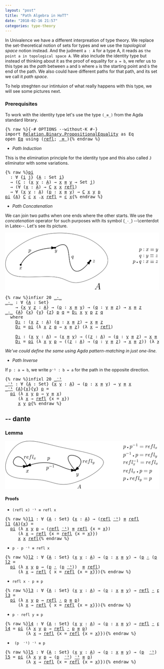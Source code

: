 ```yaml
---
layout: "post"
title: "Path Algebra in HoTT"
date: "2018-02-16 21:57"
categories: type-theory
---
```


In Univalence we have a different interpreation of type theory. We replace the
set-theoretical notion of sets for types and we use the *topological space*
notion instead. And the judment `a : A` for a type A, it reads as `the point a in
topological space A`. We also include the identity type but instead of thinking
about it as the proof of equality for `a = b`, we refer us to this type as
the *path* between `a` and `b` where `a` is the starting point and `b` the end
of the path. We also could have different paths for that path, and its set
we call it *path space*.

To help streghten our intintuion of what really happens with this type, we
will see some pictures next.

### Prerequisites

To work with the identity type let's use the type `(_≡_)` from
the Agda standard library.

<pre class="Agda">{% raw %}<a id="904" class="Symbol">{-#</a> <a id="908" class="Keyword">OPTIONS</a> <a id="916" class="Option">--without-K</a> <a id="928" class="Symbol">#-}</a>
<a id="932" class="Keyword">import</a> <a id="939" href="https://agda.github.io/agda-stdlib/Relation.Binary.PropositionalEquality.html" class="Module">Relation.Binary.PropositionalEquality</a> <a id="977" class="Symbol">as</a> <a id="980" class="Module">Eq</a>
<a id="983" class="Keyword">open</a> <a id="988" href="https://agda.github.io/agda-stdlib/Relation.Binary.PropositionalEquality.html" class="Module">Eq</a> <a id="991" class="Keyword">using</a> <a id="997" class="Symbol">(</a><a id="998" href="https://agda.github.io/agda-stdlib/Agda.Builtin.Equality.html#_%E2%89%A1_.refl" class="InductiveConstructor">refl</a><a id="1002" class="Symbol">;</a> <a id="1004" href="https://agda.github.io/agda-stdlib/Agda.Builtin.Equality.html#_%E2%89%A1_" class="Datatype Operator">_≡_</a><a id="1007" class="Symbol">)</a>{% endraw %}</pre>

+ *Path Induction*

This is the elimination principle for the identity type and
this also called `J` eliminator with some variations.

<pre class="Agda">{% raw %}<a id="pi" href="{% endraw %}{% link _posts/2018-02-16-path-algebra-in-HoTT.md %}{% raw %}#pi" class="Function">pi</a>
  <a id="1174" class="Symbol">:</a> <a id="1176" class="Symbol">∀</a> <a id="1178" class="Symbol">{</a><a id="1179" href="{% endraw %}{% link _posts/2018-02-16-path-algebra-in-HoTT.md %}{% raw %}#1179" class="Bound">i</a> <a id="1181" href="{% endraw %}{% link _posts/2018-02-16-path-algebra-in-HoTT.md %}{% raw %}#1181" class="Bound">j</a><a id="1182" class="Symbol">}</a> <a id="1184" class="Symbol">{</a><a id="1185" href="{% endraw %}{% link _posts/2018-02-16-path-algebra-in-HoTT.md %}{% raw %}#1185" class="Bound">A</a> <a id="1187" class="Symbol">:</a> <a id="1189" class="PrimitiveType">Set</a> <a id="1193" href="{% endraw %}{% link _posts/2018-02-16-path-algebra-in-HoTT.md %}{% raw %}#1179" class="Bound">i</a><a id="1194" class="Symbol">}</a>
  <a id="1198" class="Symbol">→</a> <a id="1200" class="Symbol">(</a><a id="1201" href="{% endraw %}{% link _posts/2018-02-16-path-algebra-in-HoTT.md %}{% raw %}#1201" class="Bound">C</a> <a id="1203" class="Symbol">:</a> <a id="1205" class="Symbol">(</a><a id="1206" href="{% endraw %}{% link _posts/2018-02-16-path-algebra-in-HoTT.md %}{% raw %}#1206" class="Bound">x</a> <a id="1208" href="{% endraw %}{% link _posts/2018-02-16-path-algebra-in-HoTT.md %}{% raw %}#1208" class="Bound">y</a> <a id="1210" class="Symbol">:</a> <a id="1212" href="{% endraw %}{% link _posts/2018-02-16-path-algebra-in-HoTT.md %}{% raw %}#1185" class="Bound">A</a><a id="1213" class="Symbol">)</a> <a id="1215" class="Symbol">→</a> <a id="1217" href="{% endraw %}{% link _posts/2018-02-16-path-algebra-in-HoTT.md %}{% raw %}#1206" class="Bound">x</a> <a id="1219" href="https://agda.github.io/agda-stdlib/Agda.Builtin.Equality.html#_%E2%89%A1_" class="Datatype Operator">≡</a> <a id="1221" href="{% endraw %}{% link _posts/2018-02-16-path-algebra-in-HoTT.md %}{% raw %}#1208" class="Bound">y</a> <a id="1223" class="Symbol">→</a> <a id="1225" class="PrimitiveType">Set</a> <a id="1229" href="{% endraw %}{% link _posts/2018-02-16-path-algebra-in-HoTT.md %}{% raw %}#1181" class="Bound">j</a><a id="1230" class="Symbol">)</a>
  <a id="1234" class="Symbol">→</a> <a id="1236" class="Symbol">(∀</a> <a id="1239" class="Symbol">(</a><a id="1240" href="{% endraw %}{% link _posts/2018-02-16-path-algebra-in-HoTT.md %}{% raw %}#1240" class="Bound">x</a> <a id="1242" class="Symbol">:</a> <a id="1244" href="{% endraw %}{% link _posts/2018-02-16-path-algebra-in-HoTT.md %}{% raw %}#1185" class="Bound">A</a><a id="1245" class="Symbol">)</a> <a id="1247" class="Symbol">→</a> <a id="1249" href="{% endraw %}{% link _posts/2018-02-16-path-algebra-in-HoTT.md %}{% raw %}#1201" class="Bound">C</a> <a id="1251" href="{% endraw %}{% link _posts/2018-02-16-path-algebra-in-HoTT.md %}{% raw %}#1240" class="Bound">x</a> <a id="1253" href="{% endraw %}{% link _posts/2018-02-16-path-algebra-in-HoTT.md %}{% raw %}#1240" class="Bound">x</a> <a id="1255" href="https://agda.github.io/agda-stdlib/Agda.Builtin.Equality.html#_%E2%89%A1_.refl" class="InductiveConstructor">refl</a><a id="1259" class="Symbol">)</a>
  <a id="1263" class="Symbol">→</a> <a id="1265" class="Symbol">∀</a> <a id="1267" class="Symbol">(</a><a id="1268" href="{% endraw %}{% link _posts/2018-02-16-path-algebra-in-HoTT.md %}{% raw %}#1268" class="Bound">x</a> <a id="1270" href="{% endraw %}{% link _posts/2018-02-16-path-algebra-in-HoTT.md %}{% raw %}#1270" class="Bound">y</a> <a id="1272" class="Symbol">:</a> <a id="1274" href="{% endraw %}{% link _posts/2018-02-16-path-algebra-in-HoTT.md %}{% raw %}#1185" class="Bound">A</a><a id="1275" class="Symbol">)</a> <a id="1277" class="Symbol">(</a><a id="1278" href="{% endraw %}{% link _posts/2018-02-16-path-algebra-in-HoTT.md %}{% raw %}#1278" class="Bound">p</a> <a id="1280" class="Symbol">:</a> <a id="1282" href="{% endraw %}{% link _posts/2018-02-16-path-algebra-in-HoTT.md %}{% raw %}#1268" class="Bound">x</a> <a id="1284" href="https://agda.github.io/agda-stdlib/Agda.Builtin.Equality.html#_%E2%89%A1_" class="Datatype Operator">≡</a> <a id="1286" href="{% endraw %}{% link _posts/2018-02-16-path-algebra-in-HoTT.md %}{% raw %}#1270" class="Bound">y</a><a id="1287" class="Symbol">)</a> <a id="1289" class="Symbol">→</a> <a id="1291" href="{% endraw %}{% link _posts/2018-02-16-path-algebra-in-HoTT.md %}{% raw %}#1201" class="Bound">C</a> <a id="1293" href="{% endraw %}{% link _posts/2018-02-16-path-algebra-in-HoTT.md %}{% raw %}#1268" class="Bound">x</a> <a id="1295" href="{% endraw %}{% link _posts/2018-02-16-path-algebra-in-HoTT.md %}{% raw %}#1270" class="Bound">y</a> <a id="1297" href="{% endraw %}{% link _posts/2018-02-16-path-algebra-in-HoTT.md %}{% raw %}#1278" class="Bound">p</a>
<a id="1299" href="{% endraw %}{% link _posts/2018-02-16-path-algebra-in-HoTT.md %}{% raw %}#pi" class="Function">pi</a> <a id="1302" class="Symbol">{</a><a id="1303" href="{% endraw %}{% link _posts/2018-02-16-path-algebra-in-HoTT.md %}{% raw %}#1303" class="Bound">A</a><a id="1304" class="Symbol">}</a> <a id="1306" href="{% endraw %}{% link _posts/2018-02-16-path-algebra-in-HoTT.md %}{% raw %}#1306" class="Bound">C</a> <a id="1308" href="{% endraw %}{% link _posts/2018-02-16-path-algebra-in-HoTT.md %}{% raw %}#1308" class="Bound">c</a> <a id="1310" href="{% endraw %}{% link _posts/2018-02-16-path-algebra-in-HoTT.md %}{% raw %}#1310" class="Bound">x</a> <a id="1312" class="DottedPattern Symbol">.</a><a id="1313" href="{% endraw %}{% link _posts/2018-02-16-path-algebra-in-HoTT.md %}{% raw %}#1310" class="DottedPattern Bound">x</a> <a id="1315" href="https://agda.github.io/agda-stdlib/Agda.Builtin.Equality.html#_%E2%89%A1_.refl" class="InductiveConstructor">refl</a> <a id="1320" class="Symbol">=</a> <a id="1322" href="{% endraw %}{% link _posts/2018-02-16-path-algebra-in-HoTT.md %}{% raw %}#1308" class="Bound">c</a> <a id="1324" href="{% endraw %}{% link _posts/2018-02-16-path-algebra-in-HoTT.md %}{% raw %}#1310" class="Bound">x</a>{% endraw %}</pre>

+ *Path Concatenation*

We can join two paths when one ends where the other starts.
We use the _concatenation_ operator for such purposes with its symbol (`_·_`)
--\centerdot in Latex--. Let's see its picture.

![path](/assets/images/trans.png)

<pre class="Agda">{% raw %}<a id="1597" class="Keyword">infixr</a> <a id="1604" class="Number">20</a> <a id="1607" href="{% endraw %}{% link _posts/2018-02-16-path-algebra-in-HoTT.md %}{% raw %}#_%C2%B7_" class="Function Operator">_·_</a>
<a id="_·_" href="{% endraw %}{% link _posts/2018-02-16-path-algebra-in-HoTT.md %}{% raw %}#_%C2%B7_" class="Function Operator">_·_</a> <a id="1615" class="Symbol">:</a> <a id="1617" class="Symbol">∀</a> <a id="1619" class="Symbol">{</a><a id="1620" href="{% endraw %}{% link _posts/2018-02-16-path-algebra-in-HoTT.md %}{% raw %}#1620" class="Bound">A</a> <a id="1622" class="Symbol">:</a> <a id="1624" class="PrimitiveType">Set</a><a id="1627" class="Symbol">}</a>
    <a id="1633" class="Symbol">→</a> <a id="1635" class="Symbol">{</a><a id="1636" href="{% endraw %}{% link _posts/2018-02-16-path-algebra-in-HoTT.md %}{% raw %}#1636" class="Bound">x</a> <a id="1638" href="{% endraw %}{% link _posts/2018-02-16-path-algebra-in-HoTT.md %}{% raw %}#1638" class="Bound">y</a> <a id="1640" href="{% endraw %}{% link _posts/2018-02-16-path-algebra-in-HoTT.md %}{% raw %}#1640" class="Bound">z</a> <a id="1642" class="Symbol">:</a> <a id="1644" href="{% endraw %}{% link _posts/2018-02-16-path-algebra-in-HoTT.md %}{% raw %}#1620" class="Bound">A</a><a id="1645" class="Symbol">}</a> <a id="1647" class="Symbol">→</a> <a id="1649" class="Symbol">(</a><a id="1650" href="{% endraw %}{% link _posts/2018-02-16-path-algebra-in-HoTT.md %}{% raw %}#1650" class="Bound">p</a> <a id="1652" class="Symbol">:</a> <a id="1654" href="{% endraw %}{% link _posts/2018-02-16-path-algebra-in-HoTT.md %}{% raw %}#1636" class="Bound">x</a> <a id="1656" href="https://agda.github.io/agda-stdlib/Agda.Builtin.Equality.html#_%E2%89%A1_" class="Datatype Operator">≡</a> <a id="1658" href="{% endraw %}{% link _posts/2018-02-16-path-algebra-in-HoTT.md %}{% raw %}#1638" class="Bound">y</a><a id="1659" class="Symbol">)</a> <a id="1661" class="Symbol">→</a> <a id="1663" class="Symbol">(</a><a id="1664" href="{% endraw %}{% link _posts/2018-02-16-path-algebra-in-HoTT.md %}{% raw %}#1664" class="Bound">q</a> <a id="1666" class="Symbol">:</a> <a id="1668" href="{% endraw %}{% link _posts/2018-02-16-path-algebra-in-HoTT.md %}{% raw %}#1638" class="Bound">y</a> <a id="1670" href="https://agda.github.io/agda-stdlib/Agda.Builtin.Equality.html#_%E2%89%A1_" class="Datatype Operator">≡</a> <a id="1672" href="{% endraw %}{% link _posts/2018-02-16-path-algebra-in-HoTT.md %}{% raw %}#1640" class="Bound">z</a><a id="1673" class="Symbol">)</a> <a id="1675" class="Symbol">→</a> <a id="1677" href="{% endraw %}{% link _posts/2018-02-16-path-algebra-in-HoTT.md %}{% raw %}#1636" class="Bound">x</a> <a id="1679" href="https://agda.github.io/agda-stdlib/Agda.Builtin.Equality.html#_%E2%89%A1_" class="Datatype Operator">≡</a> <a id="1681" href="{% endraw %}{% link _posts/2018-02-16-path-algebra-in-HoTT.md %}{% raw %}#1640" class="Bound">z</a>
<a id="1683" href="{% endraw %}{% link _posts/2018-02-16-path-algebra-in-HoTT.md %}{% raw %}#_%C2%B7_" class="Function Operator">_·_</a> <a id="1687" class="Symbol">{</a><a id="1688" href="{% endraw %}{% link _posts/2018-02-16-path-algebra-in-HoTT.md %}{% raw %}#1688" class="Bound">A</a><a id="1689" class="Symbol">}</a> <a id="1691" class="Symbol">{</a><a id="1692" href="{% endraw %}{% link _posts/2018-02-16-path-algebra-in-HoTT.md %}{% raw %}#1692" class="Bound">x</a><a id="1693" class="Symbol">}</a> <a id="1695" class="Symbol">{</a><a id="1696" href="{% endraw %}{% link _posts/2018-02-16-path-algebra-in-HoTT.md %}{% raw %}#1696" class="Bound">y</a><a id="1697" class="Symbol">}</a> <a id="1699" class="Symbol">{</a><a id="1700" href="{% endraw %}{% link _posts/2018-02-16-path-algebra-in-HoTT.md %}{% raw %}#1700" class="Bound">z</a><a id="1701" class="Symbol">}</a> <a id="1703" href="{% endraw %}{% link _posts/2018-02-16-path-algebra-in-HoTT.md %}{% raw %}#1703" class="Bound">p</a> <a id="1705" href="{% endraw %}{% link _posts/2018-02-16-path-algebra-in-HoTT.md %}{% raw %}#1705" class="Bound">q</a> <a id="1707" class="Symbol">=</a> <a id="1709" href="{% endraw %}{% link _posts/2018-02-16-path-algebra-in-HoTT.md %}{% raw %}#1817" class="Function">D₁</a> <a id="1712" href="{% endraw %}{% link _posts/2018-02-16-path-algebra-in-HoTT.md %}{% raw %}#1692" class="Bound">x</a> <a id="1714" href="{% endraw %}{% link _posts/2018-02-16-path-algebra-in-HoTT.md %}{% raw %}#1696" class="Bound">y</a> <a id="1716" href="{% endraw %}{% link _posts/2018-02-16-path-algebra-in-HoTT.md %}{% raw %}#1703" class="Bound">p</a> <a id="1718" href="{% endraw %}{% link _posts/2018-02-16-path-algebra-in-HoTT.md %}{% raw %}#1700" class="Bound">z</a> <a id="1720" href="{% endraw %}{% link _posts/2018-02-16-path-algebra-in-HoTT.md %}{% raw %}#1705" class="Bound">q</a>
  <a id="1724" class="Keyword">where</a>
    <a id="1734" href="{% endraw %}{% link _posts/2018-02-16-path-algebra-in-HoTT.md %}{% raw %}#1734" class="Function">D₂</a> <a id="1737" class="Symbol">:</a> <a id="1739" class="Symbol">(</a><a id="1740" href="{% endraw %}{% link _posts/2018-02-16-path-algebra-in-HoTT.md %}{% raw %}#1740" class="Bound">x</a> <a id="1742" href="{% endraw %}{% link _posts/2018-02-16-path-algebra-in-HoTT.md %}{% raw %}#1742" class="Bound">z</a> <a id="1744" class="Symbol">:</a> <a id="1746" href="{% endraw %}{% link _posts/2018-02-16-path-algebra-in-HoTT.md %}{% raw %}#1688" class="Bound">A</a><a id="1747" class="Symbol">)</a> <a id="1749" class="Symbol">(</a><a id="1750" href="{% endraw %}{% link _posts/2018-02-16-path-algebra-in-HoTT.md %}{% raw %}#1750" class="Bound">q</a> <a id="1752" class="Symbol">:</a> <a id="1754" href="{% endraw %}{% link _posts/2018-02-16-path-algebra-in-HoTT.md %}{% raw %}#1740" class="Bound">x</a> <a id="1756" href="https://agda.github.io/agda-stdlib/Agda.Builtin.Equality.html#_%E2%89%A1_" class="Datatype Operator">≡</a> <a id="1758" href="{% endraw %}{% link _posts/2018-02-16-path-algebra-in-HoTT.md %}{% raw %}#1742" class="Bound">z</a><a id="1759" class="Symbol">)</a> <a id="1761" class="Symbol">→</a> <a id="1763" href="{% endraw %}{% link _posts/2018-02-16-path-algebra-in-HoTT.md %}{% raw %}#1740" class="Bound">x</a> <a id="1765" href="https://agda.github.io/agda-stdlib/Agda.Builtin.Equality.html#_%E2%89%A1_" class="Datatype Operator">≡</a> <a id="1767" href="{% endraw %}{% link _posts/2018-02-16-path-algebra-in-HoTT.md %}{% raw %}#1742" class="Bound">z</a>
    <a id="1773" href="{% endraw %}{% link _posts/2018-02-16-path-algebra-in-HoTT.md %}{% raw %}#1734" class="Function">D₂</a> <a id="1776" class="Symbol">=</a> <a id="1778" href="{% endraw %}{% link _posts/2018-02-16-path-algebra-in-HoTT.md %}{% raw %}#pi" class="Function">pi</a> <a id="1781" class="Symbol">(λ</a> <a id="1784" href="{% endraw %}{% link _posts/2018-02-16-path-algebra-in-HoTT.md %}{% raw %}#1784" class="Bound">x</a> <a id="1786" href="{% endraw %}{% link _posts/2018-02-16-path-algebra-in-HoTT.md %}{% raw %}#1786" class="Bound">z</a> <a id="1788" href="{% endraw %}{% link _posts/2018-02-16-path-algebra-in-HoTT.md %}{% raw %}#1788" class="Bound">q</a> <a id="1790" class="Symbol">→</a> <a id="1792" href="{% endraw %}{% link _posts/2018-02-16-path-algebra-in-HoTT.md %}{% raw %}#1784" class="Bound">x</a> <a id="1794" href="https://agda.github.io/agda-stdlib/Agda.Builtin.Equality.html#_%E2%89%A1_" class="Datatype Operator">≡</a> <a id="1796" href="{% endraw %}{% link _posts/2018-02-16-path-algebra-in-HoTT.md %}{% raw %}#1786" class="Bound">z</a><a id="1797" class="Symbol">)</a> <a id="1799" class="Symbol">(λ</a> <a id="1802" href="{% endraw %}{% link _posts/2018-02-16-path-algebra-in-HoTT.md %}{% raw %}#1802" class="Bound">x</a> <a id="1804" class="Symbol">→</a> <a id="1806" href="https://agda.github.io/agda-stdlib/Agda.Builtin.Equality.html#_%E2%89%A1_.refl" class="InductiveConstructor">refl</a><a id="1810" class="Symbol">)</a>

    <a id="1817" href="{% endraw %}{% link _posts/2018-02-16-path-algebra-in-HoTT.md %}{% raw %}#1817" class="Function">D₁</a> <a id="1820" class="Symbol">:</a> <a id="1822" class="Symbol">(</a><a id="1823" href="{% endraw %}{% link _posts/2018-02-16-path-algebra-in-HoTT.md %}{% raw %}#1823" class="Bound">x</a> <a id="1825" href="{% endraw %}{% link _posts/2018-02-16-path-algebra-in-HoTT.md %}{% raw %}#1825" class="Bound">y</a> <a id="1827" class="Symbol">:</a> <a id="1829" href="{% endraw %}{% link _posts/2018-02-16-path-algebra-in-HoTT.md %}{% raw %}#1688" class="Bound">A</a><a id="1830" class="Symbol">)</a> <a id="1832" class="Symbol">→</a> <a id="1834" class="Symbol">(</a><a id="1835" href="{% endraw %}{% link _posts/2018-02-16-path-algebra-in-HoTT.md %}{% raw %}#1823" class="Bound">x</a> <a id="1837" href="https://agda.github.io/agda-stdlib/Agda.Builtin.Equality.html#_%E2%89%A1_" class="Datatype Operator">≡</a> <a id="1839" href="{% endraw %}{% link _posts/2018-02-16-path-algebra-in-HoTT.md %}{% raw %}#1825" class="Bound">y</a><a id="1840" class="Symbol">)</a> <a id="1842" class="Symbol">→</a> <a id="1844" class="Symbol">((</a><a id="1846" href="{% endraw %}{% link _posts/2018-02-16-path-algebra-in-HoTT.md %}{% raw %}#1846" class="Bound">z</a> <a id="1848" class="Symbol">:</a> <a id="1850" href="{% endraw %}{% link _posts/2018-02-16-path-algebra-in-HoTT.md %}{% raw %}#1688" class="Bound">A</a><a id="1851" class="Symbol">)</a> <a id="1853" class="Symbol">→</a> <a id="1855" class="Symbol">(</a><a id="1856" href="{% endraw %}{% link _posts/2018-02-16-path-algebra-in-HoTT.md %}{% raw %}#1856" class="Bound">q</a> <a id="1858" class="Symbol">:</a> <a id="1860" href="{% endraw %}{% link _posts/2018-02-16-path-algebra-in-HoTT.md %}{% raw %}#1825" class="Bound">y</a> <a id="1862" href="https://agda.github.io/agda-stdlib/Agda.Builtin.Equality.html#_%E2%89%A1_" class="Datatype Operator">≡</a> <a id="1864" href="{% endraw %}{% link _posts/2018-02-16-path-algebra-in-HoTT.md %}{% raw %}#1846" class="Bound">z</a><a id="1865" class="Symbol">)</a> <a id="1867" class="Symbol">→</a> <a id="1869" href="{% endraw %}{% link _posts/2018-02-16-path-algebra-in-HoTT.md %}{% raw %}#1823" class="Bound">x</a> <a id="1871" href="https://agda.github.io/agda-stdlib/Agda.Builtin.Equality.html#_%E2%89%A1_" class="Datatype Operator">≡</a> <a id="1873" href="{% endraw %}{% link _posts/2018-02-16-path-algebra-in-HoTT.md %}{% raw %}#1846" class="Bound">z</a><a id="1874" class="Symbol">)</a>
    <a id="1880" href="{% endraw %}{% link _posts/2018-02-16-path-algebra-in-HoTT.md %}{% raw %}#1817" class="Function">D₁</a> <a id="1883" class="Symbol">=</a> <a id="1885" href="{% endraw %}{% link _posts/2018-02-16-path-algebra-in-HoTT.md %}{% raw %}#pi" class="Function">pi</a> <a id="1888" class="Symbol">(λ</a> <a id="1891" href="{% endraw %}{% link _posts/2018-02-16-path-algebra-in-HoTT.md %}{% raw %}#1891" class="Bound">x</a> <a id="1893" href="{% endraw %}{% link _posts/2018-02-16-path-algebra-in-HoTT.md %}{% raw %}#1893" class="Bound">y</a> <a id="1895" href="{% endraw %}{% link _posts/2018-02-16-path-algebra-in-HoTT.md %}{% raw %}#1895" class="Bound">p</a> <a id="1897" class="Symbol">→</a> <a id="1899" class="Symbol">((</a><a id="1901" href="{% endraw %}{% link _posts/2018-02-16-path-algebra-in-HoTT.md %}{% raw %}#1901" class="Bound">z</a> <a id="1903" class="Symbol">:</a> <a id="1905" href="{% endraw %}{% link _posts/2018-02-16-path-algebra-in-HoTT.md %}{% raw %}#1688" class="Bound">A</a><a id="1906" class="Symbol">)</a> <a id="1908" class="Symbol">→</a> <a id="1910" class="Symbol">(</a><a id="1911" href="{% endraw %}{% link _posts/2018-02-16-path-algebra-in-HoTT.md %}{% raw %}#1911" class="Bound">q</a> <a id="1913" class="Symbol">:</a> <a id="1915" href="{% endraw %}{% link _posts/2018-02-16-path-algebra-in-HoTT.md %}{% raw %}#1893" class="Bound">y</a> <a id="1917" href="https://agda.github.io/agda-stdlib/Agda.Builtin.Equality.html#_%E2%89%A1_" class="Datatype Operator">≡</a> <a id="1919" href="{% endraw %}{% link _posts/2018-02-16-path-algebra-in-HoTT.md %}{% raw %}#1901" class="Bound">z</a><a id="1920" class="Symbol">)</a> <a id="1922" class="Symbol">→</a> <a id="1924" href="{% endraw %}{% link _posts/2018-02-16-path-algebra-in-HoTT.md %}{% raw %}#1891" class="Bound">x</a> <a id="1926" href="https://agda.github.io/agda-stdlib/Agda.Builtin.Equality.html#_%E2%89%A1_" class="Datatype Operator">≡</a> <a id="1928" href="{% endraw %}{% link _posts/2018-02-16-path-algebra-in-HoTT.md %}{% raw %}#1901" class="Bound">z</a><a id="1929" class="Symbol">))</a> <a id="1932" class="Symbol">(λ</a> <a id="1935" href="{% endraw %}{% link _posts/2018-02-16-path-algebra-in-HoTT.md %}{% raw %}#1935" class="Bound">x</a> <a id="1937" class="Symbol">→</a> <a id="1939" href="{% endraw %}{% link _posts/2018-02-16-path-algebra-in-HoTT.md %}{% raw %}#1734" class="Function">D₂</a> <a id="1942" href="{% endraw %}{% link _posts/2018-02-16-path-algebra-in-HoTT.md %}{% raw %}#1935" class="Bound">x</a><a id="1943" class="Symbol">)</a>{% endraw %}</pre>

*We've could define the same using Agda pattern-matching in just one-line.*

+ *Path Inverse*

If `p : a = b`, we write `p⁻¹ : b = a` for the path in the opposite direction.

<pre class="Agda">{% raw %}<a id="2145" class="Keyword">infixl</a> <a id="2152" class="Number">20</a> <a id="2155" href="{% endraw %}{% link _posts/2018-02-16-path-algebra-in-HoTT.md %}{% raw %}#_%E2%81%BB%C2%B9" class="Function Operator">_⁻¹</a>
<a id="_⁻¹" href="{% endraw %}{% link _posts/2018-02-16-path-algebra-in-HoTT.md %}{% raw %}#_%E2%81%BB%C2%B9" class="Function Operator">_⁻¹</a> <a id="2163" class="Symbol">:</a> <a id="2165" class="Symbol">∀</a> <a id="2167" class="Symbol">{</a><a id="2168" href="{% endraw %}{% link _posts/2018-02-16-path-algebra-in-HoTT.md %}{% raw %}#2168" class="Bound">A</a> <a id="2170" class="Symbol">:</a> <a id="2172" class="PrimitiveType">Set</a><a id="2175" class="Symbol">}</a> <a id="2177" class="Symbol">{</a><a id="2178" href="{% endraw %}{% link _posts/2018-02-16-path-algebra-in-HoTT.md %}{% raw %}#2178" class="Bound">x</a> <a id="2180" href="{% endraw %}{% link _posts/2018-02-16-path-algebra-in-HoTT.md %}{% raw %}#2180" class="Bound">y</a> <a id="2182" class="Symbol">:</a> <a id="2184" href="{% endraw %}{% link _posts/2018-02-16-path-algebra-in-HoTT.md %}{% raw %}#2168" class="Bound">A</a><a id="2185" class="Symbol">}</a> <a id="2187" class="Symbol">→</a> <a id="2189" class="Symbol">(</a><a id="2190" href="{% endraw %}{% link _posts/2018-02-16-path-algebra-in-HoTT.md %}{% raw %}#2190" class="Bound">p</a> <a id="2192" class="Symbol">:</a> <a id="2194" href="{% endraw %}{% link _posts/2018-02-16-path-algebra-in-HoTT.md %}{% raw %}#2178" class="Bound">x</a> <a id="2196" href="https://agda.github.io/agda-stdlib/Agda.Builtin.Equality.html#_%E2%89%A1_" class="Datatype Operator">≡</a> <a id="2198" href="{% endraw %}{% link _posts/2018-02-16-path-algebra-in-HoTT.md %}{% raw %}#2180" class="Bound">y</a><a id="2199" class="Symbol">)</a> <a id="2201" class="Symbol">→</a> <a id="2203" href="{% endraw %}{% link _posts/2018-02-16-path-algebra-in-HoTT.md %}{% raw %}#2180" class="Bound">y</a> <a id="2205" href="https://agda.github.io/agda-stdlib/Agda.Builtin.Equality.html#_%E2%89%A1_" class="Datatype Operator">≡</a> <a id="2207" href="{% endraw %}{% link _posts/2018-02-16-path-algebra-in-HoTT.md %}{% raw %}#2178" class="Bound">x</a>
<a id="2209" href="{% endraw %}{% link _posts/2018-02-16-path-algebra-in-HoTT.md %}{% raw %}#_%E2%81%BB%C2%B9" class="Function Operator">_⁻¹</a> <a id="2213" class="Symbol">{</a><a id="2214" href="{% endraw %}{% link _posts/2018-02-16-path-algebra-in-HoTT.md %}{% raw %}#2214" class="Bound">A</a><a id="2215" class="Symbol">}{</a><a id="2217" href="{% endraw %}{% link _posts/2018-02-16-path-algebra-in-HoTT.md %}{% raw %}#2217" class="Bound">x</a><a id="2218" class="Symbol">}{</a><a id="2220" href="{% endraw %}{% link _posts/2018-02-16-path-algebra-in-HoTT.md %}{% raw %}#2220" class="Bound">y</a><a id="2221" class="Symbol">}</a> <a id="2223" href="{% endraw %}{% link _posts/2018-02-16-path-algebra-in-HoTT.md %}{% raw %}#2223" class="Bound">p</a> <a id="2225" class="Symbol">=</a>
  <a id="2229" href="{% endraw %}{% link _posts/2018-02-16-path-algebra-in-HoTT.md %}{% raw %}#pi" class="Function">pi</a> <a id="2232" class="Symbol">(λ</a> <a id="2235" href="{% endraw %}{% link _posts/2018-02-16-path-algebra-in-HoTT.md %}{% raw %}#2235" class="Bound">x</a> <a id="2237" href="{% endraw %}{% link _posts/2018-02-16-path-algebra-in-HoTT.md %}{% raw %}#2237" class="Bound">y</a> <a id="2239" href="{% endraw %}{% link _posts/2018-02-16-path-algebra-in-HoTT.md %}{% raw %}#2239" class="Bound">p</a> <a id="2241" class="Symbol">→</a> <a id="2243" href="{% endraw %}{% link _posts/2018-02-16-path-algebra-in-HoTT.md %}{% raw %}#2237" class="Bound">y</a> <a id="2245" href="https://agda.github.io/agda-stdlib/Agda.Builtin.Equality.html#_%E2%89%A1_" class="Datatype Operator">≡</a> <a id="2247" href="{% endraw %}{% link _posts/2018-02-16-path-algebra-in-HoTT.md %}{% raw %}#2235" class="Bound">x</a><a id="2248" class="Symbol">)</a>
     <a id="2255" class="Symbol">(λ</a> <a id="2258" href="{% endraw %}{% link _posts/2018-02-16-path-algebra-in-HoTT.md %}{% raw %}#2258" class="Bound">x</a> <a id="2260" class="Symbol">→</a> <a id="2262" href="https://agda.github.io/agda-stdlib/Agda.Builtin.Equality.html#_%E2%89%A1_.refl" class="InductiveConstructor">refl</a> <a id="2267" class="Symbol">{</a><a id="2268" class="Argument">x</a> <a id="2270" class="Symbol">=</a> <a id="2272" href="{% endraw %}{% link _posts/2018-02-16-path-algebra-in-HoTT.md %}{% raw %}#2258" class="Bound">x</a><a id="2273" class="Symbol">})</a>
     <a id="2281" href="{% endraw %}{% link _posts/2018-02-16-path-algebra-in-HoTT.md %}{% raw %}#2217" class="Bound">x</a> <a id="2283" href="{% endraw %}{% link _posts/2018-02-16-path-algebra-in-HoTT.md %}{% raw %}#2220" class="Bound">y</a> <a id="2285" href="{% endraw %}{% link _posts/2018-02-16-path-algebra-in-HoTT.md %}{% raw %}#2223" class="Bound">p</a>{% endraw %}</pre>

-- dante
-----------------------------------------------------------------------------

### Lemma

![path](/assets/images/path-algebra.png)

#### Proofs

+ `(refl x) ⁻¹ ≡ refl x`
<pre class="Agda">{% raw %}<a id="l1" href="{% endraw %}{% link _posts/2018-02-16-path-algebra-in-HoTT.md %}{% raw %}#l1" class="Function">l1</a> <a id="2494" class="Symbol">:</a> <a id="2496" class="Symbol">∀</a> <a id="2498" class="Symbol">{</a><a id="2499" href="{% endraw %}{% link _posts/2018-02-16-path-algebra-in-HoTT.md %}{% raw %}#2499" class="Bound">A</a> <a id="2501" class="Symbol">:</a> <a id="2503" class="PrimitiveType">Set</a><a id="2506" class="Symbol">}</a> <a id="2508" class="Symbol">{</a><a id="2509" href="{% endraw %}{% link _posts/2018-02-16-path-algebra-in-HoTT.md %}{% raw %}#2509" class="Bound">x</a> <a id="2511" class="Symbol">:</a> <a id="2513" href="{% endraw %}{% link _posts/2018-02-16-path-algebra-in-HoTT.md %}{% raw %}#2499" class="Bound">A</a><a id="2514" class="Symbol">}</a> <a id="2516" class="Symbol">→</a> <a id="2518" class="Symbol">(</a><a id="2519" href="https://agda.github.io/agda-stdlib/Agda.Builtin.Equality.html#_%E2%89%A1_.refl" class="InductiveConstructor">refl</a> <a id="2524" href="{% endraw %}{% link _posts/2018-02-16-path-algebra-in-HoTT.md %}{% raw %}#_%E2%81%BB%C2%B9" class="Function Operator">⁻¹</a><a id="2526" class="Symbol">)</a> <a id="2528" href="https://agda.github.io/agda-stdlib/Agda.Builtin.Equality.html#_%E2%89%A1_" class="Datatype Operator">≡</a> <a id="2530" href="https://agda.github.io/agda-stdlib/Agda.Builtin.Equality.html#_%E2%89%A1_.refl" class="InductiveConstructor">refl</a>
<a id="2535" href="{% endraw %}{% link _posts/2018-02-16-path-algebra-in-HoTT.md %}{% raw %}#l1" class="Function">l1</a> <a id="2538" class="Symbol">{</a><a id="2539" href="{% endraw %}{% link _posts/2018-02-16-path-algebra-in-HoTT.md %}{% raw %}#2539" class="Bound">A</a><a id="2540" class="Symbol">}{</a><a id="2542" href="{% endraw %}{% link _posts/2018-02-16-path-algebra-in-HoTT.md %}{% raw %}#2542" class="Bound">x</a><a id="2543" class="Symbol">}</a> <a id="2545" class="Symbol">=</a>
  <a id="2549" href="{% endraw %}{% link _posts/2018-02-16-path-algebra-in-HoTT.md %}{% raw %}#pi" class="Function">pi</a> <a id="2552" class="Symbol">(λ</a> <a id="2555" href="{% endraw %}{% link _posts/2018-02-16-path-algebra-in-HoTT.md %}{% raw %}#2555" class="Bound">x</a> <a id="2557" href="{% endraw %}{% link _posts/2018-02-16-path-algebra-in-HoTT.md %}{% raw %}#2557" class="Bound">y</a> <a id="2559" href="{% endraw %}{% link _posts/2018-02-16-path-algebra-in-HoTT.md %}{% raw %}#2559" class="Bound">p</a> <a id="2561" class="Symbol">→</a> <a id="2563" class="Symbol">(</a><a id="2564" href="https://agda.github.io/agda-stdlib/Agda.Builtin.Equality.html#_%E2%89%A1_.refl" class="InductiveConstructor">refl</a> <a id="2569" href="{% endraw %}{% link _posts/2018-02-16-path-algebra-in-HoTT.md %}{% raw %}#_%E2%81%BB%C2%B9" class="Function Operator">⁻¹</a><a id="2571" class="Symbol">)</a> <a id="2573" href="https://agda.github.io/agda-stdlib/Agda.Builtin.Equality.html#_%E2%89%A1_" class="Datatype Operator">≡</a> <a id="2575" href="https://agda.github.io/agda-stdlib/Agda.Builtin.Equality.html#_%E2%89%A1_.refl" class="InductiveConstructor">refl</a> <a id="2580" class="Symbol">{</a><a id="2581" class="Argument">x</a> <a id="2583" class="Symbol">=</a> <a id="2585" href="{% endraw %}{% link _posts/2018-02-16-path-algebra-in-HoTT.md %}{% raw %}#2555" class="Bound">x</a><a id="2586" class="Symbol">})</a>
     <a id="2594" class="Symbol">(λ</a> <a id="2597" href="{% endraw %}{% link _posts/2018-02-16-path-algebra-in-HoTT.md %}{% raw %}#2597" class="Bound">x</a> <a id="2599" class="Symbol">→</a> <a id="2601" href="https://agda.github.io/agda-stdlib/Agda.Builtin.Equality.html#_%E2%89%A1_.refl" class="InductiveConstructor">refl</a> <a id="2606" class="Symbol">{</a><a id="2607" class="Argument">x</a> <a id="2609" class="Symbol">=</a> <a id="2611" href="https://agda.github.io/agda-stdlib/Agda.Builtin.Equality.html#_%E2%89%A1_.refl" class="InductiveConstructor">refl</a> <a id="2616" class="Symbol">{</a><a id="2617" class="Argument">x</a> <a id="2619" class="Symbol">=</a> <a id="2621" href="{% endraw %}{% link _posts/2018-02-16-path-algebra-in-HoTT.md %}{% raw %}#2597" class="Bound">x</a><a id="2622" class="Symbol">}})</a>
     <a id="2631" href="{% endraw %}{% link _posts/2018-02-16-path-algebra-in-HoTT.md %}{% raw %}#2542" class="Bound">x</a> <a id="2633" href="{% endraw %}{% link _posts/2018-02-16-path-algebra-in-HoTT.md %}{% raw %}#2542" class="Bound">x</a> <a id="2635" href="https://agda.github.io/agda-stdlib/Agda.Builtin.Equality.html#_%E2%89%A1_.refl" class="InductiveConstructor">refl</a>{% endraw %}</pre>

+ `p · p ⁻¹ ≡ refl x`

<pre class="Agda">{% raw %}<a id="l2" href="{% endraw %}{% link _posts/2018-02-16-path-algebra-in-HoTT.md %}{% raw %}#l2" class="Function">l2</a> <a id="2691" class="Symbol">:</a> <a id="2693" class="Symbol">∀</a> <a id="2695" class="Symbol">{</a><a id="2696" href="{% endraw %}{% link _posts/2018-02-16-path-algebra-in-HoTT.md %}{% raw %}#2696" class="Bound">A</a> <a id="2698" class="Symbol">:</a> <a id="2700" class="PrimitiveType">Set</a><a id="2703" class="Symbol">}</a> <a id="2705" class="Symbol">(</a><a id="2706" href="{% endraw %}{% link _posts/2018-02-16-path-algebra-in-HoTT.md %}{% raw %}#2706" class="Bound">x</a> <a id="2708" href="{% endraw %}{% link _posts/2018-02-16-path-algebra-in-HoTT.md %}{% raw %}#2708" class="Bound">y</a> <a id="2710" class="Symbol">:</a> <a id="2712" href="{% endraw %}{% link _posts/2018-02-16-path-algebra-in-HoTT.md %}{% raw %}#2696" class="Bound">A</a><a id="2713" class="Symbol">)</a> <a id="2715" class="Symbol">→</a> <a id="2717" class="Symbol">(</a><a id="2718" href="{% endraw %}{% link _posts/2018-02-16-path-algebra-in-HoTT.md %}{% raw %}#2718" class="Bound">p</a> <a id="2720" class="Symbol">:</a> <a id="2722" href="{% endraw %}{% link _posts/2018-02-16-path-algebra-in-HoTT.md %}{% raw %}#2706" class="Bound">x</a> <a id="2724" href="https://agda.github.io/agda-stdlib/Agda.Builtin.Equality.html#_%E2%89%A1_" class="Datatype Operator">≡</a> <a id="2726" href="{% endraw %}{% link _posts/2018-02-16-path-algebra-in-HoTT.md %}{% raw %}#2708" class="Bound">y</a><a id="2727" class="Symbol">)</a> <a id="2729" class="Symbol">→</a> <a id="2731" class="Symbol">(</a><a id="2732" href="{% endraw %}{% link _posts/2018-02-16-path-algebra-in-HoTT.md %}{% raw %}#2718" class="Bound">p</a> <a id="2734" href="{% endraw %}{% link _posts/2018-02-16-path-algebra-in-HoTT.md %}{% raw %}#_%C2%B7_" class="Function Operator">·</a> <a id="2736" class="Symbol">(</a><a id="2737" href="{% endraw %}{% link _posts/2018-02-16-path-algebra-in-HoTT.md %}{% raw %}#2718" class="Bound">p</a> <a id="2739" href="{% endraw %}{% link _posts/2018-02-16-path-algebra-in-HoTT.md %}{% raw %}#_%E2%81%BB%C2%B9" class="Function Operator">⁻¹</a><a id="2741" class="Symbol">))</a>  <a id="2745" href="https://agda.github.io/agda-stdlib/Agda.Builtin.Equality.html#_%E2%89%A1_" class="Datatype Operator">≡</a> <a id="2747" href="https://agda.github.io/agda-stdlib/Agda.Builtin.Equality.html#_%E2%89%A1_.refl" class="InductiveConstructor">refl</a>
<a id="2752" href="{% endraw %}{% link _posts/2018-02-16-path-algebra-in-HoTT.md %}{% raw %}#l2" class="Function">l2</a> <a id="2755" class="Symbol">=</a>
  <a id="2759" href="{% endraw %}{% link _posts/2018-02-16-path-algebra-in-HoTT.md %}{% raw %}#pi" class="Function">pi</a> <a id="2762" class="Symbol">(λ</a> <a id="2765" href="{% endraw %}{% link _posts/2018-02-16-path-algebra-in-HoTT.md %}{% raw %}#2765" class="Bound">x</a> <a id="2767" href="{% endraw %}{% link _posts/2018-02-16-path-algebra-in-HoTT.md %}{% raw %}#2767" class="Bound">y</a> <a id="2769" href="{% endraw %}{% link _posts/2018-02-16-path-algebra-in-HoTT.md %}{% raw %}#2769" class="Bound">p</a> <a id="2771" class="Symbol">→</a> <a id="2773" class="Symbol">(</a><a id="2774" href="{% endraw %}{% link _posts/2018-02-16-path-algebra-in-HoTT.md %}{% raw %}#2769" class="Bound">p</a> <a id="2776" href="{% endraw %}{% link _posts/2018-02-16-path-algebra-in-HoTT.md %}{% raw %}#_%C2%B7_" class="Function Operator">·</a> <a id="2778" class="Symbol">(</a><a id="2779" href="{% endraw %}{% link _posts/2018-02-16-path-algebra-in-HoTT.md %}{% raw %}#2769" class="Bound">p</a> <a id="2781" href="{% endraw %}{% link _posts/2018-02-16-path-algebra-in-HoTT.md %}{% raw %}#_%E2%81%BB%C2%B9" class="Function Operator">⁻¹</a><a id="2783" class="Symbol">))</a>  <a id="2787" href="https://agda.github.io/agda-stdlib/Agda.Builtin.Equality.html#_%E2%89%A1_" class="Datatype Operator">≡</a> <a id="2789" href="https://agda.github.io/agda-stdlib/Agda.Builtin.Equality.html#_%E2%89%A1_.refl" class="InductiveConstructor">refl</a><a id="2793" class="Symbol">)</a>
     <a id="2800" class="Symbol">(λ</a> <a id="2803" href="{% endraw %}{% link _posts/2018-02-16-path-algebra-in-HoTT.md %}{% raw %}#2803" class="Bound">x</a> <a id="2805" class="Symbol">→</a> <a id="2807" href="https://agda.github.io/agda-stdlib/Agda.Builtin.Equality.html#_%E2%89%A1_.refl" class="InductiveConstructor">refl</a> <a id="2812" class="Symbol">{</a> <a id="2814" class="Argument">x</a> <a id="2816" class="Symbol">=</a> <a id="2818" href="https://agda.github.io/agda-stdlib/Agda.Builtin.Equality.html#_%E2%89%A1_.refl" class="InductiveConstructor">refl</a> <a id="2823" class="Symbol">{</a><a id="2824" class="Argument">x</a> <a id="2826" class="Symbol">=</a> <a id="2828" href="{% endraw %}{% link _posts/2018-02-16-path-algebra-in-HoTT.md %}{% raw %}#2803" class="Bound">x</a><a id="2829" class="Symbol">}})</a>{% endraw %}</pre>

+ `refl x · p ≡ p`

<pre class="Agda">{% raw %}<a id="l3" href="{% endraw %}{% link _posts/2018-02-16-path-algebra-in-HoTT.md %}{% raw %}#l3" class="Function">l3</a> <a id="2881" class="Symbol">:</a> <a id="2883" class="Symbol">∀</a> <a id="2885" class="Symbol">{</a><a id="2886" href="{% endraw %}{% link _posts/2018-02-16-path-algebra-in-HoTT.md %}{% raw %}#2886" class="Bound">A</a> <a id="2888" class="Symbol">:</a> <a id="2890" class="PrimitiveType">Set</a><a id="2893" class="Symbol">}</a> <a id="2895" class="Symbol">(</a><a id="2896" href="{% endraw %}{% link _posts/2018-02-16-path-algebra-in-HoTT.md %}{% raw %}#2896" class="Bound">x</a> <a id="2898" href="{% endraw %}{% link _posts/2018-02-16-path-algebra-in-HoTT.md %}{% raw %}#2898" class="Bound">y</a> <a id="2900" class="Symbol">:</a> <a id="2902" href="{% endraw %}{% link _posts/2018-02-16-path-algebra-in-HoTT.md %}{% raw %}#2886" class="Bound">A</a><a id="2903" class="Symbol">)</a> <a id="2905" class="Symbol">→</a> <a id="2907" class="Symbol">(</a><a id="2908" href="{% endraw %}{% link _posts/2018-02-16-path-algebra-in-HoTT.md %}{% raw %}#2908" class="Bound">p</a> <a id="2910" class="Symbol">:</a> <a id="2912" href="{% endraw %}{% link _posts/2018-02-16-path-algebra-in-HoTT.md %}{% raw %}#2896" class="Bound">x</a> <a id="2914" href="https://agda.github.io/agda-stdlib/Agda.Builtin.Equality.html#_%E2%89%A1_" class="Datatype Operator">≡</a> <a id="2916" href="{% endraw %}{% link _posts/2018-02-16-path-algebra-in-HoTT.md %}{% raw %}#2898" class="Bound">y</a><a id="2917" class="Symbol">)</a> <a id="2919" class="Symbol">→</a> <a id="2921" href="https://agda.github.io/agda-stdlib/Agda.Builtin.Equality.html#_%E2%89%A1_.refl" class="InductiveConstructor">refl</a> <a id="2926" href="{% endraw %}{% link _posts/2018-02-16-path-algebra-in-HoTT.md %}{% raw %}#_%C2%B7_" class="Function Operator">·</a> <a id="2928" href="{% endraw %}{% link _posts/2018-02-16-path-algebra-in-HoTT.md %}{% raw %}#2908" class="Bound">p</a> <a id="2930" href="https://agda.github.io/agda-stdlib/Agda.Builtin.Equality.html#_%E2%89%A1_" class="Datatype Operator">≡</a> <a id="2932" href="{% endraw %}{% link _posts/2018-02-16-path-algebra-in-HoTT.md %}{% raw %}#2908" class="Bound">p</a>
<a id="2934" href="{% endraw %}{% link _posts/2018-02-16-path-algebra-in-HoTT.md %}{% raw %}#l3" class="Function">l3</a> <a id="2937" class="Symbol">=</a>
  <a id="2941" href="{% endraw %}{% link _posts/2018-02-16-path-algebra-in-HoTT.md %}{% raw %}#pi" class="Function">pi</a> <a id="2944" class="Symbol">(λ</a> <a id="2947" href="{% endraw %}{% link _posts/2018-02-16-path-algebra-in-HoTT.md %}{% raw %}#2947" class="Bound">x</a> <a id="2949" href="{% endraw %}{% link _posts/2018-02-16-path-algebra-in-HoTT.md %}{% raw %}#2949" class="Bound">y</a> <a id="2951" href="{% endraw %}{% link _posts/2018-02-16-path-algebra-in-HoTT.md %}{% raw %}#2951" class="Bound">p</a> <a id="2953" class="Symbol">→</a> <a id="2955" href="https://agda.github.io/agda-stdlib/Agda.Builtin.Equality.html#_%E2%89%A1_.refl" class="InductiveConstructor">refl</a> <a id="2960" href="{% endraw %}{% link _posts/2018-02-16-path-algebra-in-HoTT.md %}{% raw %}#_%C2%B7_" class="Function Operator">·</a> <a id="2962" href="{% endraw %}{% link _posts/2018-02-16-path-algebra-in-HoTT.md %}{% raw %}#2951" class="Bound">p</a> <a id="2964" href="https://agda.github.io/agda-stdlib/Agda.Builtin.Equality.html#_%E2%89%A1_" class="Datatype Operator">≡</a> <a id="2966" href="{% endraw %}{% link _posts/2018-02-16-path-algebra-in-HoTT.md %}{% raw %}#2951" class="Bound">p</a><a id="2967" class="Symbol">)</a>
     <a id="2974" class="Symbol">(λ</a> <a id="2977" href="{% endraw %}{% link _posts/2018-02-16-path-algebra-in-HoTT.md %}{% raw %}#2977" class="Bound">x</a> <a id="2979" class="Symbol">→</a> <a id="2981" href="https://agda.github.io/agda-stdlib/Agda.Builtin.Equality.html#_%E2%89%A1_.refl" class="InductiveConstructor">refl</a> <a id="2986" class="Symbol">{</a> <a id="2988" class="Argument">x</a> <a id="2990" class="Symbol">=</a> <a id="2992" href="https://agda.github.io/agda-stdlib/Agda.Builtin.Equality.html#_%E2%89%A1_.refl" class="InductiveConstructor">refl</a> <a id="2997" class="Symbol">{</a><a id="2998" class="Argument">x</a> <a id="3000" class="Symbol">=</a> <a id="3002" href="{% endraw %}{% link _posts/2018-02-16-path-algebra-in-HoTT.md %}{% raw %}#2977" class="Bound">x</a><a id="3003" class="Symbol">}})</a>{% endraw %}</pre>

+ `p · refl y ≡ p`

<pre class="Agda">{% raw %}<a id="l4" href="{% endraw %}{% link _posts/2018-02-16-path-algebra-in-HoTT.md %}{% raw %}#l4" class="Function">l4</a> <a id="3055" class="Symbol">:</a> <a id="3057" class="Symbol">∀</a> <a id="3059" class="Symbol">{</a><a id="3060" href="{% endraw %}{% link _posts/2018-02-16-path-algebra-in-HoTT.md %}{% raw %}#3060" class="Bound">A</a> <a id="3062" class="Symbol">:</a> <a id="3064" class="PrimitiveType">Set</a><a id="3067" class="Symbol">}</a> <a id="3069" class="Symbol">(</a><a id="3070" href="{% endraw %}{% link _posts/2018-02-16-path-algebra-in-HoTT.md %}{% raw %}#3070" class="Bound">x</a> <a id="3072" href="{% endraw %}{% link _posts/2018-02-16-path-algebra-in-HoTT.md %}{% raw %}#3072" class="Bound">y</a> <a id="3074" class="Symbol">:</a> <a id="3076" href="{% endraw %}{% link _posts/2018-02-16-path-algebra-in-HoTT.md %}{% raw %}#3060" class="Bound">A</a><a id="3077" class="Symbol">)</a> <a id="3079" class="Symbol">→</a> <a id="3081" class="Symbol">(</a><a id="3082" href="{% endraw %}{% link _posts/2018-02-16-path-algebra-in-HoTT.md %}{% raw %}#3082" class="Bound">p</a> <a id="3084" class="Symbol">:</a> <a id="3086" href="{% endraw %}{% link _posts/2018-02-16-path-algebra-in-HoTT.md %}{% raw %}#3070" class="Bound">x</a> <a id="3088" href="https://agda.github.io/agda-stdlib/Agda.Builtin.Equality.html#_%E2%89%A1_" class="Datatype Operator">≡</a> <a id="3090" href="{% endraw %}{% link _posts/2018-02-16-path-algebra-in-HoTT.md %}{% raw %}#3072" class="Bound">y</a><a id="3091" class="Symbol">)</a> <a id="3093" class="Symbol">→</a> <a id="3095" href="https://agda.github.io/agda-stdlib/Agda.Builtin.Equality.html#_%E2%89%A1_.refl" class="InductiveConstructor">refl</a> <a id="3100" href="{% endraw %}{% link _posts/2018-02-16-path-algebra-in-HoTT.md %}{% raw %}#_%C2%B7_" class="Function Operator">·</a> <a id="3102" href="{% endraw %}{% link _posts/2018-02-16-path-algebra-in-HoTT.md %}{% raw %}#3082" class="Bound">p</a> <a id="3104" href="https://agda.github.io/agda-stdlib/Agda.Builtin.Equality.html#_%E2%89%A1_" class="Datatype Operator">≡</a> <a id="3106" href="{% endraw %}{% link _posts/2018-02-16-path-algebra-in-HoTT.md %}{% raw %}#3082" class="Bound">p</a>
<a id="3108" href="{% endraw %}{% link _posts/2018-02-16-path-algebra-in-HoTT.md %}{% raw %}#l4" class="Function">l4</a> <a id="3111" class="Symbol">=</a> <a id="3113" href="{% endraw %}{% link _posts/2018-02-16-path-algebra-in-HoTT.md %}{% raw %}#pi" class="Function">pi</a> <a id="3116" class="Symbol">(λ</a> <a id="3119" href="{% endraw %}{% link _posts/2018-02-16-path-algebra-in-HoTT.md %}{% raw %}#3119" class="Bound">x</a> <a id="3121" href="{% endraw %}{% link _posts/2018-02-16-path-algebra-in-HoTT.md %}{% raw %}#3121" class="Bound">y</a> <a id="3123" href="{% endraw %}{% link _posts/2018-02-16-path-algebra-in-HoTT.md %}{% raw %}#3123" class="Bound">p</a> <a id="3125" class="Symbol">→</a> <a id="3127" href="https://agda.github.io/agda-stdlib/Agda.Builtin.Equality.html#_%E2%89%A1_.refl" class="InductiveConstructor">refl</a> <a id="3132" href="{% endraw %}{% link _posts/2018-02-16-path-algebra-in-HoTT.md %}{% raw %}#_%C2%B7_" class="Function Operator">·</a> <a id="3134" href="{% endraw %}{% link _posts/2018-02-16-path-algebra-in-HoTT.md %}{% raw %}#3123" class="Bound">p</a> <a id="3136" href="https://agda.github.io/agda-stdlib/Agda.Builtin.Equality.html#_%E2%89%A1_" class="Datatype Operator">≡</a> <a id="3138" href="{% endraw %}{% link _posts/2018-02-16-path-algebra-in-HoTT.md %}{% raw %}#3123" class="Bound">p</a><a id="3139" class="Symbol">)</a>
        <a id="3149" class="Symbol">(λ</a> <a id="3152" href="{% endraw %}{% link _posts/2018-02-16-path-algebra-in-HoTT.md %}{% raw %}#3152" class="Bound">x</a> <a id="3154" class="Symbol">→</a> <a id="3156" href="https://agda.github.io/agda-stdlib/Agda.Builtin.Equality.html#_%E2%89%A1_.refl" class="InductiveConstructor">refl</a> <a id="3161" class="Symbol">{</a><a id="3162" class="Argument">x</a> <a id="3164" class="Symbol">=</a> <a id="3166" href="https://agda.github.io/agda-stdlib/Agda.Builtin.Equality.html#_%E2%89%A1_.refl" class="InductiveConstructor">refl</a> <a id="3171" class="Symbol">{</a><a id="3172" class="Argument">x</a> <a id="3174" class="Symbol">=</a> <a id="3176" href="{% endraw %}{% link _posts/2018-02-16-path-algebra-in-HoTT.md %}{% raw %}#3152" class="Bound">x</a><a id="3177" class="Symbol">}})</a>{% endraw %}</pre>

+ ` (p  ⁻¹) ⁻¹ ≡ p`

<pre class="Agda">{% raw %}<a id="l5" href="{% endraw %}{% link _posts/2018-02-16-path-algebra-in-HoTT.md %}{% raw %}#l5" class="Function">l5</a> <a id="3230" class="Symbol">:</a> <a id="3232" class="Symbol">∀</a> <a id="3234" class="Symbol">{</a><a id="3235" href="{% endraw %}{% link _posts/2018-02-16-path-algebra-in-HoTT.md %}{% raw %}#3235" class="Bound">A</a> <a id="3237" class="Symbol">:</a> <a id="3239" class="PrimitiveType">Set</a><a id="3242" class="Symbol">}</a> <a id="3244" class="Symbol">(</a><a id="3245" href="{% endraw %}{% link _posts/2018-02-16-path-algebra-in-HoTT.md %}{% raw %}#3245" class="Bound">x</a> <a id="3247" href="{% endraw %}{% link _posts/2018-02-16-path-algebra-in-HoTT.md %}{% raw %}#3247" class="Bound">y</a> <a id="3249" class="Symbol">:</a> <a id="3251" href="{% endraw %}{% link _posts/2018-02-16-path-algebra-in-HoTT.md %}{% raw %}#3235" class="Bound">A</a><a id="3252" class="Symbol">)</a> <a id="3254" class="Symbol">→</a> <a id="3256" class="Symbol">(</a><a id="3257" href="{% endraw %}{% link _posts/2018-02-16-path-algebra-in-HoTT.md %}{% raw %}#3257" class="Bound">p</a> <a id="3259" class="Symbol">:</a> <a id="3261" href="{% endraw %}{% link _posts/2018-02-16-path-algebra-in-HoTT.md %}{% raw %}#3245" class="Bound">x</a> <a id="3263" href="https://agda.github.io/agda-stdlib/Agda.Builtin.Equality.html#_%E2%89%A1_" class="Datatype Operator">≡</a> <a id="3265" href="{% endraw %}{% link _posts/2018-02-16-path-algebra-in-HoTT.md %}{% raw %}#3247" class="Bound">y</a><a id="3266" class="Symbol">)</a> <a id="3268" class="Symbol">→</a> <a id="3270" class="Symbol">(</a><a id="3271" href="{% endraw %}{% link _posts/2018-02-16-path-algebra-in-HoTT.md %}{% raw %}#3257" class="Bound">p</a>  <a id="3274" href="{% endraw %}{% link _posts/2018-02-16-path-algebra-in-HoTT.md %}{% raw %}#_%E2%81%BB%C2%B9" class="Function Operator">⁻¹</a><a id="3276" class="Symbol">)</a> <a id="3278" href="{% endraw %}{% link _posts/2018-02-16-path-algebra-in-HoTT.md %}{% raw %}#_%E2%81%BB%C2%B9" class="Function Operator">⁻¹</a> <a id="3281" href="https://agda.github.io/agda-stdlib/Agda.Builtin.Equality.html#_%E2%89%A1_" class="Datatype Operator">≡</a> <a id="3283" href="{% endraw %}{% link _posts/2018-02-16-path-algebra-in-HoTT.md %}{% raw %}#3257" class="Bound">p</a>
<a id="3285" href="{% endraw %}{% link _posts/2018-02-16-path-algebra-in-HoTT.md %}{% raw %}#l5" class="Function">l5</a> <a id="3288" class="Symbol">=</a> <a id="3290" href="{% endraw %}{% link _posts/2018-02-16-path-algebra-in-HoTT.md %}{% raw %}#pi" class="Function">pi</a> <a id="3293" class="Symbol">(λ</a> <a id="3296" href="{% endraw %}{% link _posts/2018-02-16-path-algebra-in-HoTT.md %}{% raw %}#3296" class="Bound">x</a> <a id="3298" href="{% endraw %}{% link _posts/2018-02-16-path-algebra-in-HoTT.md %}{% raw %}#3298" class="Bound">y</a> <a id="3300" href="{% endraw %}{% link _posts/2018-02-16-path-algebra-in-HoTT.md %}{% raw %}#3300" class="Bound">p</a> <a id="3302" class="Symbol">→</a> <a id="3304" class="Symbol">(</a><a id="3305" href="{% endraw %}{% link _posts/2018-02-16-path-algebra-in-HoTT.md %}{% raw %}#3300" class="Bound">p</a>  <a id="3308" href="{% endraw %}{% link _posts/2018-02-16-path-algebra-in-HoTT.md %}{% raw %}#_%E2%81%BB%C2%B9" class="Function Operator">⁻¹</a><a id="3310" class="Symbol">)</a> <a id="3312" href="{% endraw %}{% link _posts/2018-02-16-path-algebra-in-HoTT.md %}{% raw %}#_%E2%81%BB%C2%B9" class="Function Operator">⁻¹</a> <a id="3315" href="https://agda.github.io/agda-stdlib/Agda.Builtin.Equality.html#_%E2%89%A1_" class="Datatype Operator">≡</a> <a id="3317" href="{% endraw %}{% link _posts/2018-02-16-path-algebra-in-HoTT.md %}{% raw %}#3300" class="Bound">p</a><a id="3318" class="Symbol">)</a>
        <a id="3328" class="Symbol">(λ</a> <a id="3331" href="{% endraw %}{% link _posts/2018-02-16-path-algebra-in-HoTT.md %}{% raw %}#3331" class="Bound">x</a> <a id="3333" class="Symbol">→</a> <a id="3335" href="https://agda.github.io/agda-stdlib/Agda.Builtin.Equality.html#_%E2%89%A1_.refl" class="InductiveConstructor">refl</a> <a id="3340" class="Symbol">{</a><a id="3341" class="Argument">x</a> <a id="3343" class="Symbol">=</a> <a id="3345" href="https://agda.github.io/agda-stdlib/Agda.Builtin.Equality.html#_%E2%89%A1_.refl" class="InductiveConstructor">refl</a> <a id="3350" class="Symbol">{</a><a id="3351" class="Argument">x</a> <a id="3353" class="Symbol">=</a> <a id="3355" href="{% endraw %}{% link _posts/2018-02-16-path-algebra-in-HoTT.md %}{% raw %}#3331" class="Bound">x</a><a id="3356" class="Symbol">}})</a>{% endraw %}</pre>
